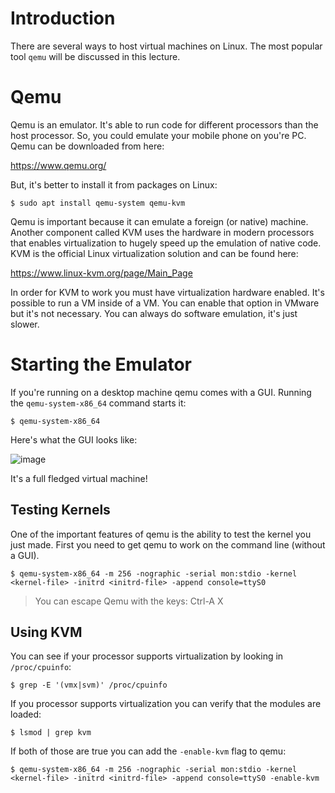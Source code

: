 # Introduction  

There are several ways to host virtual machines on Linux. The most popular tool ``qemu`` will be discussed in this lecture. 

# Qemu  

Qemu is an emulator. It's able to run code for different processors than the host processor. So, you could emulate your mobile phone on you're PC. Qemu can be downloaded from here: 

https://www.qemu.org/

But, it's better to install it from packages on Linux:

```
$ sudo apt install qemu-system qemu-kvm
```
 
Qemu is important because it can emulate a foreign (or native) machine. Another component called KVM uses the hardware in modern processors that enables virtualization to hugely speed up the emulation of native code. KVM is the official Linux virtualization solution and can be found here: 

https://www.linux-kvm.org/page/Main_Page

In order for KVM to work you must have virtualization hardware enabled. It's possible to run a VM inside of a VM. You can enable that option in VMware but it's not necessary. You can always do software emulation, it's just slower. 

# Starting the Emulator  

If you're running on a desktop machine qemu comes with a GUI. Running the ``qemu-system-x86_64`` command starts it:

```
$ qemu-system-x86_64 
```
  
Here's what the GUI looks like: 

![image](../_static/images/qemu_window.png)

It's a full fledged virtual machine!

## Testing Kernels  

One of the important features of qemu is the ability to test the kernel you just made. First you need to get qemu to work on the command line (without a GUI). 

```
$ qemu-system-x86_64 -m 256 -nographic -serial mon:stdio -kernel <kernel-file> -initrd <initrd-file> -append console=ttyS0
```

> You can escape Qemu with the keys: Ctrl-A X

## Using KVM  

You can see if your processor supports virtualization by looking in `/proc/cpuinfo`:

```
$ grep -E '(vmx|svm)' /proc/cpuinfo
```

If you processor supports virtualization you can verify that the modules are loaded: 

```
$ lsmod | grep kvm 
```

If both of those are true you can add the ``-enable-kvm`` flag to qemu:

```
$ qemu-system-x86_64 -m 256 -nographic -serial mon:stdio -kernel <kernel-file> -initrd <initrd-file> -append console=ttyS0 -enable-kvm
```
